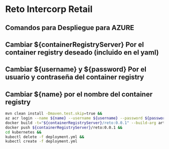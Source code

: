 # Reto Intercorp Retail
## Comandos para Despliegue para AZURE

## Cambiar ${containerRegistryServer} Por el container registry deseado (incluido en el yaml)
## Cambiar ${username} y ${password} Por el usuario y contraseña del container registry
## Cambiar ${name} por el nombre del container registry
```sh
mvn clean install -Dmaven.test.skip=true &&
az acr login --name ${name} --username ${username} --password ${password} &&
docker build -t="${containerRegistryServer}/reto:0.0.1" --build-arg artifact_id=reto --build-arg artifact_version=0.0.1 . &&
docker push ${containerRegistryServer}/reto:0.0.1 &&
cd kubernetes &&
kubectl delete -f deployment.yml &&
kubectl create -f deployment.yml
```